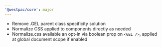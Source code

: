 ```yaml
---
'@westpac/core': major
---
```


- Remove .GEL parent class specificity solution
- Normalize CSS applied to components directly as needed
- Normalize.css available an opt-in via boolean prop on `<GEL />`, applied at global document scope if enabled
